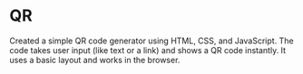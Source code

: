 # QR
Created a simple QR code generator using HTML, CSS, and JavaScript. The code takes user input (like text or a link) and shows a QR code instantly. It uses a basic layout and works in the browser.
